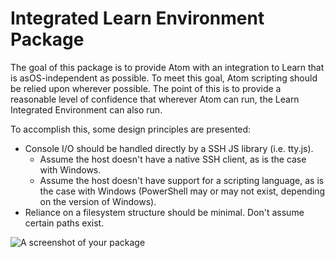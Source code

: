 # Integrated Learn Environment Package

The goal of this package is to provide Atom with an integration to Learn that is asOS-independent as possible. To meet this goal, Atom scripting should be relied upon wherever possible. The point of this is to provide a reasonable level of confidence that wherever Atom can run, the Learn Integrated Environment can also run.

To accomplish this, some design principles are presented:

* Console I/O should be handled directly by a SSH JS library (i.e. tty.js).
  * Assume the host doesn't have a native SSH client, as is the case with Windows.
  * Assume the host doesn't have support for a scripting language, as is the case with Windows (PowerShell may or may not exist, depending on the version of Windows).
* Reliance on a filesystem structure should be minimal. Don't assume certain paths exist.

![A screenshot of your package](https://f.cloud.github.com/assets/69169/2290250/c35d867a-a017-11e3-86be-cd7c5bf3ff9b.gif)
